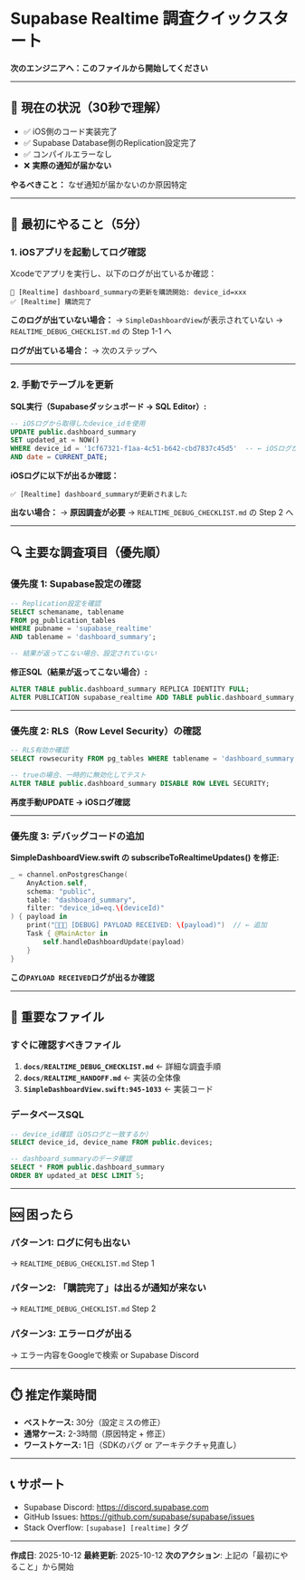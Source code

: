 # Supabase Realtime 調査クイックスタート

**次のエンジニアへ：このファイルから開始してください**

---

## 🎯 現在の状況（30秒で理解）

- ✅ iOS側のコード実装完了
- ✅ Supabase Database側のReplication設定完了
- ✅ コンパイルエラーなし
- ❌ **実際の通知が届かない**

**やるべきこと：** なぜ通知が届かないのか原因特定

---

## 🚀 最初にやること（5分）

### 1. iOSアプリを起動してログ確認

Xcodeでアプリを実行し、以下のログが出ているか確認：

```
📡 [Realtime] dashboard_summaryの更新を購読開始: device_id=xxx
✅ [Realtime] 購読完了
```

**このログが出ていない場合：**
→ `SimpleDashboardView`が表示されていない
→ `REALTIME_DEBUG_CHECKLIST.md` の Step 1-1 へ

**ログが出ている場合：**
→ 次のステップへ

---

### 2. 手動でテーブルを更新

**SQL実行（Supabaseダッシュボード → SQL Editor）:**

```sql
-- iOSログから取得したdevice_idを使用
UPDATE public.dashboard_summary
SET updated_at = NOW()
WHERE device_id = '1cf67321-f1aa-4c51-b642-cbd7837c45d5'  -- ← iOSログから取得
AND date = CURRENT_DATE;
```

**iOSログに以下が出るか確認：**
```
✅ [Realtime] dashboard_summaryが更新されました
```

**出ない場合：**
→ **原因調査が必要**
→ `REALTIME_DEBUG_CHECKLIST.md` の Step 2 へ

---

## 🔍 主要な調査項目（優先順）

### 優先度 1: Supabase設定の確認

```sql
-- Replication設定を確認
SELECT schemaname, tablename
FROM pg_publication_tables
WHERE pubname = 'supabase_realtime'
AND tablename = 'dashboard_summary';

-- 結果が返ってこない場合、設定されていない
```

**修正SQL（結果が返ってこない場合）:**
```sql
ALTER TABLE public.dashboard_summary REPLICA IDENTITY FULL;
ALTER PUBLICATION supabase_realtime ADD TABLE public.dashboard_summary;
```

---

### 優先度 2: RLS（Row Level Security）の確認

```sql
-- RLS有効か確認
SELECT rowsecurity FROM pg_tables WHERE tablename = 'dashboard_summary';

-- trueの場合、一時的に無効化してテスト
ALTER TABLE public.dashboard_summary DISABLE ROW LEVEL SECURITY;
```

**再度手動UPDATE → iOSログ確認**

---

### 優先度 3: デバッグコードの追加

**SimpleDashboardView.swift の subscribeToRealtimeUpdates() を修正:**

```swift
_ = channel.onPostgresChange(
    AnyAction.self,
    schema: "public",
    table: "dashboard_summary",
    filter: "device_id=eq.\(deviceId)"
) { payload in
    print("🎉🎉🎉 [DEBUG] PAYLOAD RECEIVED: \(payload)")  // ← 追加
    Task { @MainActor in
        self.handleDashboardUpdate(payload)
    }
}
```

**この`PAYLOAD RECEIVED`ログが出るか確認**

---

## 📂 重要なファイル

### すぐに確認すべきファイル

1. **`docs/REALTIME_DEBUG_CHECKLIST.md`** ← 詳細な調査手順
2. **`docs/REALTIME_HANDOFF.md`** ← 実装の全体像
3. **`SimpleDashboardView.swift:945-1033`** ← 実装コード

### データベースSQL

```sql
-- device_id確認（iOSログと一致するか）
SELECT device_id, device_name FROM public.devices;

-- dashboard_summaryのデータ確認
SELECT * FROM public.dashboard_summary
ORDER BY updated_at DESC LIMIT 5;
```

---

## 🆘 困ったら

### パターン1: ログに何も出ない
→ `REALTIME_DEBUG_CHECKLIST.md` Step 1

### パターン2: 「購読完了」は出るが通知が来ない
→ `REALTIME_DEBUG_CHECKLIST.md` Step 2

### パターン3: エラーログが出る
→ エラー内容をGoogleで検索 or Supabase Discord

---

## ⏱️ 推定作業時間

- **ベストケース:** 30分（設定ミスの修正）
- **通常ケース:** 2-3時間（原因特定 + 修正）
- **ワーストケース:** 1日（SDKのバグ or アーキテクチャ見直し）

---

## 📞 サポート

- Supabase Discord: https://discord.supabase.com
- GitHub Issues: https://github.com/supabase/supabase/issues
- Stack Overflow: `[supabase] [realtime]` タグ

---

**作成日**: 2025-10-12
**最終更新**: 2025-10-12
**次のアクション**: 上記の「最初にやること」から開始
